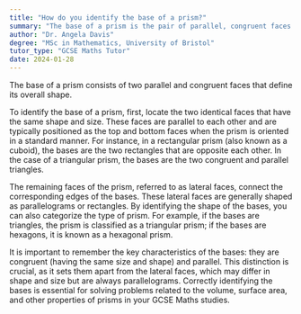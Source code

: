 ```yaml
---
title: "How do you identify the base of a prism?"
summary: "The base of a prism is the pair of parallel, congruent faces that define its shape."
author: "Dr. Angela Davis"
degree: "MSc in Mathematics, University of Bristol"
tutor_type: "GCSE Maths Tutor"
date: 2024-01-28
---
```


The base of a prism consists of two parallel and congruent faces that define its overall shape.

To identify the base of a prism, first, locate the two identical faces that have the same shape and size. These faces are parallel to each other and are typically positioned as the top and bottom faces when the prism is oriented in a standard manner. For instance, in a rectangular prism (also known as a cuboid), the bases are the two rectangles that are opposite each other. In the case of a triangular prism, the bases are the two congruent and parallel triangles.

The remaining faces of the prism, referred to as lateral faces, connect the corresponding edges of the bases. These lateral faces are generally shaped as parallelograms or rectangles. By identifying the shape of the bases, you can also categorize the type of prism. For example, if the bases are triangles, the prism is classified as a triangular prism; if the bases are hexagons, it is known as a hexagonal prism.

It is important to remember the key characteristics of the bases: they are congruent (having the same size and shape) and parallel. This distinction is crucial, as it sets them apart from the lateral faces, which may differ in shape and size but are always parallelograms. Correctly identifying the bases is essential for solving problems related to the volume, surface area, and other properties of prisms in your GCSE Maths studies.
    